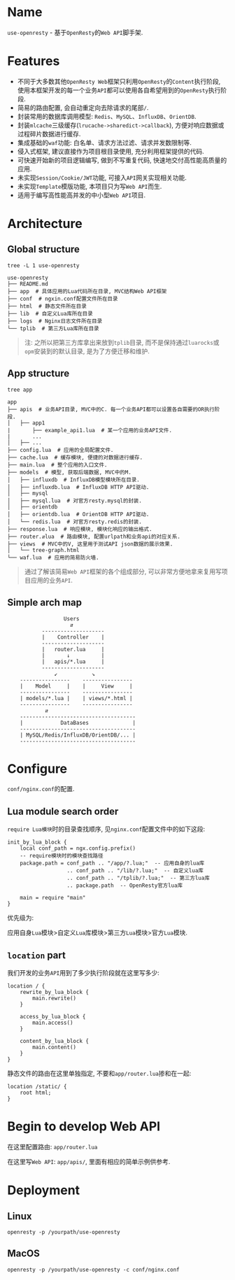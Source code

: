# Name

`use-openresty` - 基于`OpenResty`的`Web API`脚手架.

# Features

* 不同于大多数其他`OpenResty Web`框架只利用`OpenResty`的`Content`执行阶段,
  使用本框架开发的每一个业务`API`都可以使用各自希望用到的`OpenResty`执行阶段.
* 简易的路由配置, 会自动重定向去除请求的尾部`/`.
* 封装常用的数据库调用模型: `Redis`、`MySQL`、`InfluxDB`、`OrientDB`.
* 封装`mlcache`三级缓存(`lrucache->sharedict->callback`),
  方便对响应数据或过程碎片数据进行缓存.
* 集成基础的`waf`功能: 白名单、请求方法过滤、请求并发数限制等.
* 侵入式框架, 建议直接作为项目根目录使用, 充分利用框架提供的代码.
* 可快速开始新的项目逻辑编写, 做到不写重复代码, 快速地交付高性能高质量的应用.
* 未实现`Session/Cookie/JWT`功能, 可接入`API`网关实现相关功能.
* 未实现`Template`模版功能, 本项目只为写`Web API`而生.
* 适用于编写高性能高并发的中小型`Web API`项目.

# Architecture

## Global structure

`tree -L 1 use-openresty`
```
use-openresty
├── README.md
├── app  # 具体应用的Lua代码所在目录, MVC结构Web API框架
├── conf  # ngxin.conf配置文件所在目录
├── html  # 静态文件所在目录
├── lib  # 自定义Lua库所在目录
├── logs  # Nginx日志文件所在目录
└── tplib  # 第三方Lua库所在目录
```

> 注:
> 之所以把第三方库拿出来放到`tplib`目录,
> 而不是保持通过`luarocks`或`opm`安装到的默认目录, 是为了方便迁移和维护.


## App structure

`tree app`
```
app
├── apis  # 业务API目录, MVC中的C. 每一个业务API都可以设置各自需要的OR执行阶段.
│   ├── app1
|       ├── example_api1.lua  # 某一个应用的业务API文件.
|       ...
│   ├── ...
├── config.lua  # 应用的全局配置文件.
├── cache.lua  # 缓存模块, 便捷的对数据进行缓存.
├── main.lua  # 整个应用的入口文件.
├── models  # 模型, 获取后端数据, MVC中的M.
│   ├── influxdb  # InfluxDB模型模块所在目录.
│   ├── influxdb.lua  # InfluxDB HTTP API驱动.
│   ├── mysql
│   ├── mysql.lua  # 对官方resty.mysql的封装.
│   ├── orientdb
│   ├── orientdb.lua  # OrientDB HTTP API驱动.
│   └── redis.lua  # 对官方resty.redis的封装.
├── response.lua  # 响应模块, 模块化响应的输出格式.
├── router.⇵lua  # 路由模块, 配置urlpath和业务api的对应关系.
├── views  # MVC中的V, 这里用于测试API json数据的展示效果.
│   └── tree-graph.html
└── waf.lua  # 应用的简易防火墙.
```

> 通过了解该简易`Web API`框架的各个组成部分,
> 可以非常方便地拿来复用写项目应用的业务`API`.

## Simple arch map

```
                  Users
                    ⇵
           --------------------
           |    Controller    |
           --------------------
           |   router.lua     |
           |       ↓          |
           |   apis/*.lua     |
           --------------------
               ↙︎           ↘︎
    ----------------    ----------------
    |    Model     |    |     View     |
    ----------------    ----------------
    | models/*.lua |    | views/*.html |
    ----------------    ----------------
            ⇵
    -------------------------------------
    |            DataBases              |
    -------------------------------------
    | MySQL/Redis/InfluxDB/OrientDB/... |
    -------------------------------------
```

# Configure

`conf/nginx.conf`的配置.

## Lua module search order

`require Lua模块`时的目录查找顺序, 见`nginx.conf`配置文件中的如下这段:

```nginx
init_by_lua_block {
    local conf_path = ngx.config.prefix()
    -- require模块时的模块查找路径
    package.path = conf_path .. "/app/?.lua;"  -- 应用自身的lua库
                   .. conf_path .. "/lib/?.lua;"  -- 自定义lua库
                   .. conf_path .. "/tplib/?.lua;"  -- 第三方lua库
                   .. package.path  -- OpenResty官方lua库

    main = require "main"
}
```

优先级为:

应用自身`Lua`模块>自定义`Lua`库模块>第三方`Lua`模块>官方`Lua`模块.

## `location` part

我们开发的业务`API`用到了多少执行阶段就在这里写多少:
```nginx
location / {
    rewrite_by_lua_block {
        main.rewrite()
    }

    access_by_lua_block {
        main.access()
    }

    content_by_lua_block {
        main.content()
    }
}
```

静态文件的路由在这里单独指定, 不要和`app/router.lua`掺和在一起:
```nginx
location /static/ {
    root html;
}
```

# Begin to develop Web API

在这里配置路由: `app/router.lua`

在这里写`Web API`: `app/apis/`, 里面有相应的简单示例供参考.


# Deployment

## Linux

`openresty -p /yourpath/use-openresty`

## MacOS

`openresty -p /yourpath/use-openresty -c conf/nginx.conf`


